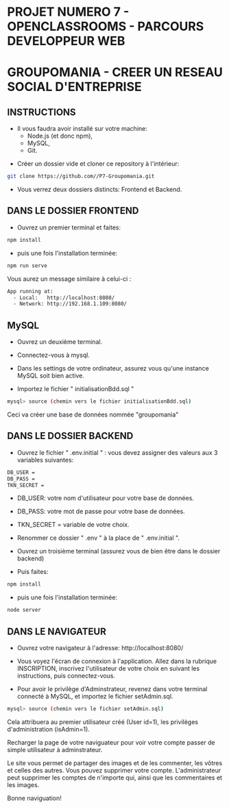 # PROJET NUMERO 7 - OPENCLASSROOMS - PARCOURS DEVELOPPEUR WEB

# GROUPOMANIA - CREER UN RESEAU SOCIAL D'ENTREPRISE

## INSTRUCTIONS 

* Il vous faudra avoir installé sur votre machine:
    * Node.js (et donc npm),
    * MySQL,
    * Git.

- Créer un dossier vide et cloner ce repository à l'intérieur:

```bash
git clone https://github.com//P7-Groupomania.git
```

- Vous verrez deux dossiers distincts: Frontend et Backend.

## DANS LE DOSSIER FRONTEND

- Ouvrez un premier terminal et faites:

```bash 
npm install
```

- puis une fois l'installation terminée:

```bash
npm run serve
```

Vous aurez un message similaire à celui-ci :

```bash
App running at:
  - Local:   http://localhost:8080/ 
  - Network: http://192.168.1.109:8080/
  ```

## MySQL

- Ouvrez un deuxième terminal.

- Connectez-vous à mysql.

- Dans les settings de votre ordinateur, assurez vous qu'une instance MySQL soit bien active.

- Importez le fichier " initialisationBdd.sql "

```bash
mysql> source (chemin vers le fichier initialisationBdd.sql)
```

Ceci va créer une base de données nommée "groupomania"

## DANS LE DOSSIER BACKEND

- Ouvrez le fichier " .env.initial " : vous devez assigner des valeurs aux 3 variables suivantes:

```bash
DB_USER = 
DB_PASS = 
TKN_SECRET = 
```

- DB_USER: votre nom d'utilisateur pour votre base de données.
- DB_PASS: votre mot de passe pour votre base de données.
- TKN_SECRET = variable de votre choix.

- Renommer ce dossier " .env " à la place de " .env.initial ".

- Ouvrez un troisième terminal (assurez vous de bien être dans le dossier backend)

- Puis faites:

```bash
npm install
```

- puis une fois l'installation terminée:

```bash
node server
```

## DANS LE NAVIGATEUR

- Ouvrez votre navigateur à l'adresse: http://localhost:8080/

- Vous voyez l'écran de connexion à l'application. Allez dans la rubrique INSCRIPTION, inscrivez l'utilisateur de votre choix en suivant les instructions, puis connectez-vous.

- Pour avoir le privilège d'Adminstrateur, revenez dans votre terminal connecté à MySQL, et importez le fichier setAdmin.sql. 

```bash
mysql> source (chemin vers le fichier setAdmin.sql)
```

Cela attribuera au premier utilisateur créé (User id=1), les privilèges d'administration (isAdmin=1).

Recharger la page de votre naviguateur pour voir votre compte passer de simple utilisateur à adminstrateur.

Le site vous permet de partager des images et de les commenter, les vôtres et celles des autres. Vous pouvez supprimer votre compte. L'administrateur peut supprimer les comptes de n'importe qui, ainsi que les commentaires et les images.

Bonne naviguation!
